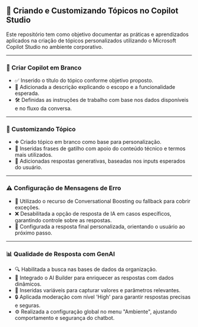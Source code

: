## 🤖 Criando e Customizando Tópicos no Copilot Studio

Este repositório tem como objetivo documentar as práticas e aprendizados aplicados na criação de tópicos personalizados utilizando o Microsoft Copilot Studio no ambiente corporativo.

---

### 🧱 Criar Copilot em Branco

- ✅ Inserido o título do tópico conforme objetivo proposto.
- 📝 Adicionada a descrição explicando o escopo e a funcionalidade esperada.
- 🛠️ Definidas as instruções de trabalho com base nos dados disponíveis e no fluxo da conversa.

---

### 🎨 Customizando Tópico

- ➕ Criado tópico em branco como base para personalização.
- 💬 Inseridas frases de gatilho com apoio do conteúdo técnico e termos mais utilizados.
- 🤖 Adicionadas respostas generativas, baseadas nos inputs esperados do usuário.

---

### ⚠️ Configuração de Mensagens de Erro

- 📌 Utilizado o recurso de Conversational Boosting ou fallback para cobrir exceções.
- ❌ Desabilitada a opção de resposta de IA em casos específicos, garantindo controle sobre as respostas.
- 🎯 Configurada a resposta final personalizada, orientando o usuário ao próximo passo.

---

### 📊 Qualidade de Resposta com GenAI

- 🔍 Habilitada a busca nas bases de dados da organização.
- 🧠 Integrado o AI Builder para enriquecer as respostas com dados dinâmicos.
- 🧩 Inseridas variáveis para capturar valores e parâmetros relevantes.
- 🔒 Aplicada moderação com nível 'High' para garantir respostas precisas e seguras.
- ⚙️ Realizada a configuração global no menu "Ambiente", ajustando comportamento e segurança do chatbot.
